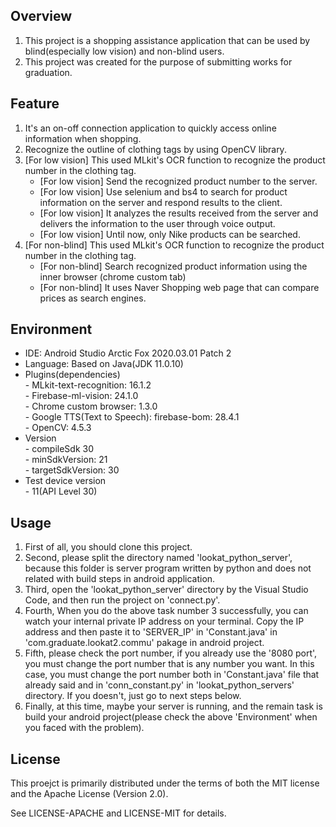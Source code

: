 ## Overview
1. This project is a shopping assistance application that can be used by blind(especially low vision) and non-blind users.  
2. This project was created for the purpose of submitting works for graduation.

## Feature
 1. It's an on-off connection application to quickly access online information when shopping.
 2. Recognize the outline of clothing tags by using OpenCV library.
 3. [For low vision] This used MLkit's OCR function to recognize the product number in the clothing tag.
	- [For low vision] Send the recognized product number to the server.
	- [For low vision] Use selenium and bs4 to search for product information on the server and respond results to the client.
	- [For low vision] It analyzes the results received from the server and delivers the information to the user through voice output.
	- [For low vision] Until now, only Nike products can be searched.
4. [For non-blind] This used MLkit's OCR function to recognize the product number in the clothing tag.
	 - [For non-blind] Search recognized product information using the inner browser (chrome custom tab)
	 - [For non-blind] It uses Naver Shopping web page that can compare prices as search engines.

## Environment

 - IDE: Android Studio Arctic Fox 2020.03.01 Patch 2
 - Language: Based on Java(JDK 11.0.10)
 - Plugins(dependencies)
</br>		 - MLkit-text-recognition: 16.1.2
</br>		 - Firebase-ml-vision: 24.1.0
</br>		 - Chrome custom browser: 1.3.0
</br>		 - Google TTS(Text to Speech): firebase-bom: 28.4.1
</br>		 - OpenCV: 4.5.3
 - Version
</br>		 - compileSdk 30
</br>		 - minSdkVersion: 21
</br>		 - targetSdkVersion: 30
 - Test device version
</br>		 - 11(API Level 30)

## Usage
1. First of all, you should clone this project.
2. Second, please split the directory named 'lookat_python_server', because this folder is server program written by python and does not related with build steps in android application.
3. Third, open the 'lookat_python_server' directory by the Visual Studio Code, and then run the project on 'connect.py'.
4. Fourth, When you do the above task number 3 successfully, you can watch your internal private IP address on your terminal. Copy the IP address and then paste it to 'SERVER_IP' in 'Constant.java' in 'com.graduate.lookat2.commu' pakage in android project.
5. Fifth, please check the port number, if you already use the '8080 port', you must change the port number that is any number you want. In this case, you must change the port number both in 'Constant.java' file that already said and in 'conn_constant.py' in 'lookat_python_servers' directory. If you doesn't, just go to next steps below.
6. Finally, at this time, maybe your server is running, and the remain task is build your android project(please check the above 'Environment' when you faced with the problem).
 
## License
This proejct is primarily distributed under the terms of both the MIT license and the Apache License (Version 2.0).

See LICENSE-APACHE and LICENSE-MIT for details.
